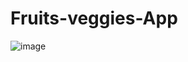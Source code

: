 # Fruits-veggies-App

![image](https://user-images.githubusercontent.com/86877145/184686522-7906cf16-ba72-471b-8517-ac25ab7438dc.png)
